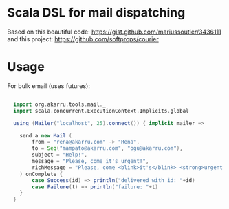 # Scala DSL for mail dispatching

Based on this beautiful code: https://gist.github.com/mariussoutier/3436111  and this project: https://github.com/softprops/courier

# Usage

For bulk email (uses futures):

```scala

  import org.akarru.tools.mail._
  import scala.concurrent.ExecutionContext.Implicits.global

  using (Mailer("localhost", 25).connect()) { implicit mailer =>

    send a new Mail (
        from = "rena@akarru.com" -> "Rena",
        to = Seq("mampato@akarru.com", "ogu@akarru.com"),
        subject = "Help!",
        message = "Please, come it's urgent!",
        richMessage = "Please, come <blink>it's</blink> <strong>urgent!</strong>..."
    ) onComplete {
        case Success(id) => println("delivered with id: "+id)
        case Failure(t) => println("failure: "+t)
    }
  }


```
